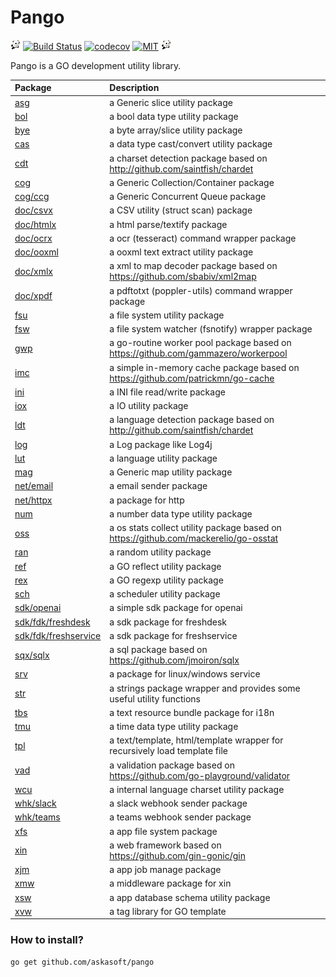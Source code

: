  Pango
=====================================================================

![](./logo.png) [![Build Status](https://github.com/askasoft/pango/actions/workflows/build.yml/badge.svg)](https://github.com/askasoft/pango/actions?query=branch%3Amaster) [![codecov](https://codecov.io/gh/askasoft/pango/branch/master/graph/badge.svg)](https://codecov.io/gh/askasoft/pango) [![MIT](https://img.shields.io/badge/license-MIT-green)](https://opensource.org/licenses/MIT) ![](/logo.png)



Pango is a GO development utility library.

| **Package**                      | **Description**                         |
| :------------------------------- | :-------------------------------------- |
| [asg](./asg/)                    | a Generic slice utility package         |
| [bol](./bol/)                    | a bool data type utility package        |
| [bye](./bye/)                    | a byte array/slice utility package      |
| [cas](./cas/)                    | a data type cast/convert utility package|
| [cdt](./cdt/)                    | a charset detection package based on http://github.com/saintfish/chardet |
| [cog](./cog/)                    | a Generic Collection/Container package  |
| [cog/ccg](./cog/ccg/)            | a Generic Concurrent Queue package      |
| [doc/csvx](./doc/csvx/)          | a CSV utility (struct scan) package     |
| [doc/htmlx](./doc/htmlx/)        | a html parse/textify package            |
| [doc/ocrx](./doc/ocrx/)          | a ocr (tesseract) command wrapper package |
| [doc/ooxml](./doc/ooxml/)        | a ooxml text extract utility package |
| [doc/xmlx](./doc/xmlx/)          | a xml to map decoder package based on https://github.com/sbabiv/xml2map |
| [doc/xpdf](./doc/xpdf/)          | a pdftotxt (poppler-utils) command wrapper package |
| [fsu](./fsu/)                    | a file system utility package           |
| [fsw](./fsw/)                    | a file system watcher (fsnotify) wrapper package |
| [gwp](./gwp/)                    | a go-routine worker pool package based on https://github.com/gammazero/workerpool |
| [imc](./imc/)                    | a simple in-memory cache package based on https://github.com/patrickmn/go-cache |
| [ini](./ini/)                    | a INI file read/write package           |
| [iox](./iox/)                    | a IO utility package                    |
| [ldt](./ldt/)                    | a language detection package based on http://github.com/saintfish/chardet |
| [log](./log/)                    | a Log package like Log4j                |
| [lut](./lut/)                    | a language utility package              |
| [mag](./mag/)                    | a Generic map utility package           |
| [net/email](./net/email/)        | a email sender package                  |
| [net/httpx](./net/httpx/)        | a package for http                      |
| [num](./num/)                    | a number data type utility package      |
| [oss](./oss/)                    | a os stats collect utility package based on https://github.com/mackerelio/go-osstat |
| [ran](./ran/)                    | a random utility package                |
| [ref](./ref/)                    | a GO reflect utility package            |
| [rex](./rex/)                    | a GO regexp utility package            |
| [sch](./sch/)                    | a scheduler utility package             |
| [sdk/openai](./sdk/openai/)      | a simple sdk package for openai         |
| [sdk/fdk/freshdesk](./sdk/fdk/freshdesk/) | a sdk package for freshdesk    |
| [sdk/fdk/freshservice](./sdk/fdk/freshservice/) | a sdk package for freshservice |
| [sqx/sqlx](./sqx/sqlx)           | a sql package based on https://github.com/jmoiron/sqlx |
| [srv](./srv/)                    | a package for linux/windows service |
| [str](./str/)                    | a strings package wrapper and provides some useful utility functions      |
| [tbs](./tbs/)                    | a text resource bundle package for i18n |
| [tmu](./tmu/)                    | a time data type utility package |
| [tpl](./tpl/)                    | a text/template, html/template wrapper for recursively load template file |
| [vad](./vad/)                    | a validation package based on https://github.com/go-playground/validator |
| [wcu](./wcu/)                    | a internal language charset utility package |
| [whk/slack](./whk/slack/)        | a slack webhook sender package          |
| [whk/teams](./whk/teams/)        | a teams webhook sender package          |
| [xfs](./xfs/)                    | a app file system package |
| [xin](./xin/)                    | a web framework based on https://github.com/gin-gonic/gin |
| [xjm](./xjm/)                    | a app job manage package |
| [xmw](./xmw/)                    | a middleware package for xin |
| [xsw](./xsw/)                    | a app database schema utility package |
| [xvw](./xvw/)                    | a tag library for GO template |


### How to install?

	go get github.com/askasoft/pango



